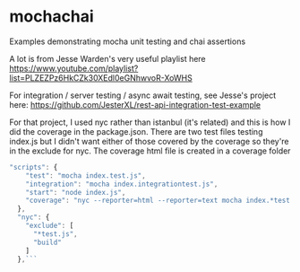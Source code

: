 # mochachai

Examples demonstrating mocha unit testing and chai assertions

A lot is from Jesse Warden's very useful playlist here 
https://www.youtube.com/playlist?list=PLZEZPz6HkCZk30XEdl0eGNhwvoR-XoWHS

For integration / server testing / async await testing, see Jesse's project here:
https://github.com/JesterXL/rest-api-integration-test-example

For that project, I used nyc rather than istanbul (it's related) and this is how I did the coverage
in the package.json.  There are two test files testing index.js but I didn't want either of those covered by the
coverage so they're in the exclude for nyc.  The coverage html file is created in a coverage folder
```javascript 
"scripts": {
    "test": "mocha index.test.js",
    "integration": "mocha index.integrationtest.js",
    "start": "node index.js",
    "coverage": "nyc --reporter=html --reporter=text mocha index.*test.js || true --timeout=3000"
  },
  "nyc": {
    "exclude": [
      "*test.js",
      "build"
    ]
  },```

